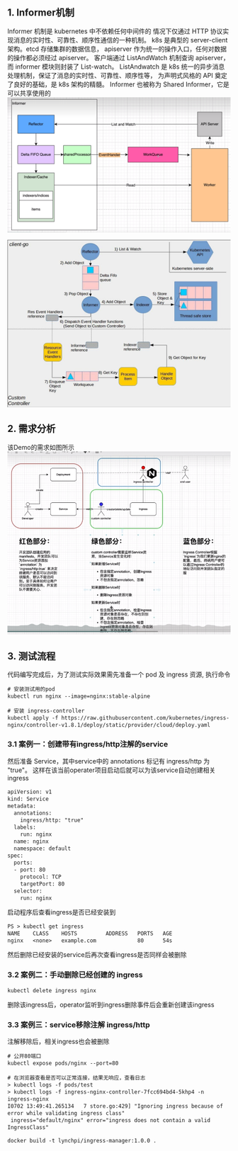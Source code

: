 ## 1. Informer机制
Informer 机制是 kubernetes 中不依赖任何中间件的 情况下仅通过 HTTP 协议实现消息的实时性、可靠性、顺序性通信的一种机制。
k8s 是典型的 server-client 架构。etcd 存储集群的数据信息， apiserver 作为统一的操作入口，任何对数据的操作都必须经过 apiserver。
客户端通过 ListAndWatch 机制查询 apiserver，而 informer 模块则封装了 List-watch。
ListAndwatch 是 k8s 统一的异步消息处理机制，保证了消息的实时性、可靠性、顺序性等，
为声明式风格的 API 奠定了良好的基础，是 k8s 架构的精髓。 Informer 也被称为 Shared Informer，它是可以共享使用的
![img.png](images/img2.png)

![img.png](images/informer.png)

## 2. 需求分析
该Demo的需求如图所示
![img.png](images/img.png)

## 3. 测试流程
代码编写完成后，为了测试实际效果需先准备一个 pod 及 ingress 资源, 执行命令
```shell
# 安装测试用的pod
kubectl run nginx --image=nginx:stable-alpine

# 安装 ingress-controller
kubectl apply -f https://raw.githubusercontent.com/kubernetes/ingress-nginx/controller-v1.8.1/deploy/static/provider/cloud/deploy.yaml
```

### 3.1 案例一：创建带有ingress/http注解的service
然后准备 Service，其中service中的 annotations 标记有 ingress/http 为 "true"。
这样在该当前operater项目启动后就可以为该service自动创建相关 ingress
```shell
apiVersion: v1
kind: Service
metadata:
  annotations: 
    ingress/http: "true"
  labels:
    run: nginx
  name: nginx
  namespace: default
spec:
  ports:
  - port: 80
    protocol: TCP
    targetPort: 80
  selector:
    run: nginx
```
启动程序后查看ingress是否已经安装到
```shell
PS > kubectl get ingress
NAME    CLASS    HOSTS         ADDRESS   PORTS   AGE
nginx   <none>   example.com             80      54s
```
然后删除已经安装的service后再次查看ingress是否同样会被删除

### 3.2 案例二：手动删除已经创建的 ingress
```shell
kubectl delete ingress nginx
```
删除该ingress后，operator监听到ingress删除事件后会重新创建该ingress
### 3.3 案例三：service移除注解 ingress/http
注解移除后，相关ingress也会被删除

```shell
# 公开80端口
kubectl expose pods/nginx --port=80

# 在浏览器查看是否可以正常连接，结果无响应，查看日志
> kubectl logs -f pods/test
> kubectl logs -f ingress-nginx-controller-7fcc694bd4-5khp4 -n ingress-nginx
I0702 13:49:41.265134   7 store.go:429] "Ignoring ingress because of error while validating ingress class"
 ingress="default/nginx" error="ingress does not contain a valid IngressClass"

```

```shell
docker build -t lynchpi/ingress-manager:1.0.0 . 
```